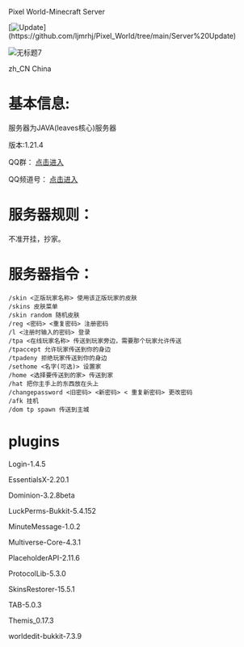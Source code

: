 Pixel World-Minecraft Server

[![Update](https://img.shields.io/badge/Server-Update-70f3ff?)](https://github.com/ljmrhj/Pixel_World/tree/main/Server%20Update)

![无标题7](https://github.com/user-attachments/assets/061d6893-6368-4546-8563-3ab6cd883678)

zh_CN China 

# 基本信息:

 服务器为JAVA(leaves核心)服务器

版本:1.21.4

 QQ群：
[点击进入](https://qm.qq.com/q/SRQkQYZ2M4)

QQ频道号：
[点击进入](https://pd.qq.com/s/73ka8g04)

# 服务器规则：
 
 不准开挂，抄家。

# 服务器指令：

    /skin <正版玩家名称> 使用该正版玩家的皮肤
    /skins 皮肤菜单
    /skin random 随机皮肤
    /reg <密码> <重复密码> 注册密码
    /l <注册时输入的密码> 登录
    /tpa <在线玩家名称> 传送到玩家旁边，需要那个玩家允许传送
    /tpaccept 允许玩家传送到你的身边
    /tpadeny 拒绝玩家传送到你的身边
    /sethome <名字(可选)> 设置家
    /home <选择要传送到的家> 传送到家
    /hat 把你主手上的东西放在头上
    /changepassword <旧密码> <新密码> < 重复新密码> 更改密码
    /afk 挂机
    /dom tp spawn 传送到主城
# plugins

Login-1.4.5

EssentialsX-2.20.1

Dominion-3.2.8beta

LuckPerms-Bukkit-5.4.152

MinuteMessage-1.0.2

Multiverse-Core-4.3.1

PlaceholderAPI-2.11.6

ProtocolLib-5.3.0

SkinsRestorer-15.5.1

TAB-5.0.3

Themis_0.17.3

worldedit-bukkit-7.3.9
